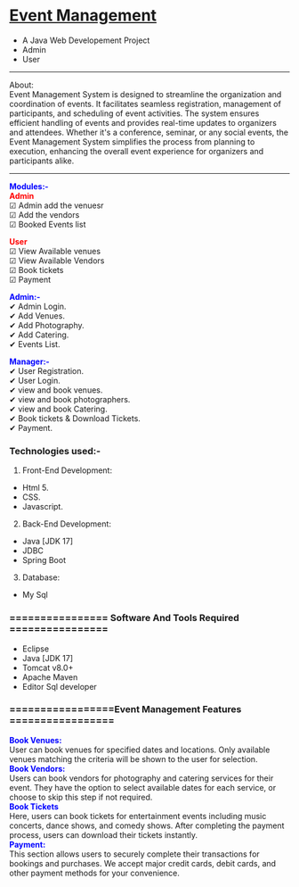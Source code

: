 # <a href="" target="_blank">Event Management</a> 
- A Java Web Developement Project
- Admin
- User


<hr>
<bold>About:</bold><br>
   Event Management System is designed to streamline the organization and coordination of events. It facilitates seamless registration, management of participants, and scheduling of event activities. The system ensures efficient handling of events and provides real-time updates to organizers and attendees. Whether it's a conference, seminar, or any social events, the Event Management System simplifies the process from planning to execution, enhancing the overall event experience for organizers and participants alike.
<hr>

<span style="color:blue">**Modules:-**</span><br>
<span style="color:red">**Admin**</span><br>
<span>&#9745;</span> Admin add the venuesr<br>
<span>&#9745;</span> Add the vendors<br>
<span>&#9745;</span> Booked Events list<br>


<span style="color:red">**User**</span><br>
<span>&#9745;</span> View Available venues<br>
<span>&#9745;</span> View Available Vendors<br>
<span>&#9745;</span> Book tickets<br>
<span>&#9745;</span> Payment<br>

<span style="color:blue">**Admin:-**</span><br>
<span>&#10004;</span> Admin Login.<br>
<span>&#10004;</span> Add Venues.<br>
<span>&#10004;</span> Add Photography.<br>
<span>&#10004;</span> Add Catering.<br>
<span>&#10004;</span> Events List.<br>


<span style="color:blue">**Manager:-**</span><br>
<span>&#10004;</span> User Registration.<br>
<span>&#10004;</span> User Login.<br>
<span>&#10004;</span> view and book venues.<br>
<span>&#10004;</span> view and book photographers.<br>
<span>&#10004;</span> view and book Catering.<br>
<span>&#10004;</span> Book tickets & Download Tickets.<br>
<span>&#10004;</span> Payment.<br>




### Technologies used:-
1. Front-End Development:
- Html 5.
- CSS.
- Javascript.

2. Back-End Development:
- Java [JDK 17]
- JDBC
- Spring Boot

3. Database:
- My Sql

### ================ Software And Tools Required ================
- Eclipse
- Java [JDK 17]
- Tomcat v8.0+
- Apache Maven
- Editor Sql developer


### =================Event Management Features  =================
<span style="color:blue">**Book Venues:**</span><br>
      User can book venues for specified dates and locations. Only available venues matching the criteria will be shown to the user for selection.<br>
<span style="color:blue">**Book Vendors:**</span><br>
     Users can book vendors for photography and catering services for their event. They have the option to select available dates for each service, or choose to skip this step if not required.<br>
<span style="color:blue">**Book Tickets**</span><br>
     Here, users can book tickets for entertainment events including music concerts, dance shows, and comedy shows. After completing the payment process, users can download their tickets instantly.<br>
<span style="color:blue">**Payment:**</span><br>
     This section allows users to securely complete their transactions for bookings and purchases. We accept major credit cards, debit cards, and other payment methods for your convenience.
